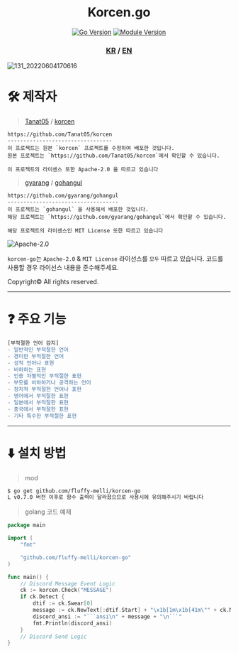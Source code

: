 <div align="center">
  <h1>Korcen.go</h1>

  [![Go Version](https://github.com/fluffy-melli/korcen-go/blob/main/docs/asset/go_version.svg)](https://go.dev/)
  [![Module Version](https://github.com/fluffy-melli/korcen-go/blob/main/docs/asset/module_version.svg)](https://pkg.go.dev/github.com/fluffy-melli/korcen-go)
</div>
<div align="center">
  <h3>
    <a href="https://github.com/fluffy-melli/korcen-go">KR</a> /
    <a href="https://github.com/fluffy-melli/korcen-go/blob/main/docs/README.EN.md">EN</a>
  </h3>
</div>

![131_20220604170616](https://user-images.githubusercontent.com/85154556/171998341-9a7439c8-122f-4a9f-beb6-0e0b3aad05ed.png)

# 🛠 제작자

>[Tanat05](https://github.com/Tanat05) / [korcen](https://github.com/Tanat05/korcen)
```
https://github.com/Tanat05/korcen
---------------------------------
이 프로젝트는 원본 `korcen` 프로젝트를 수정하여 배포한 것입니다.
원본 프로젝트는 `https://github.com/Tanat05/korcen`에서 확인할 수 있습니다.

이 프로젝트의 라이센스 또한 Apache-2.0 을 따르고 있습니다
```

>[gyarang](https://github.com/gyarang) / [gohangul](https://github.com/gyarang/gohangul)
```
https://github.com/gyarang/gohangul
-----------------------------------
이 프로젝트는 `gohangul` 을 사용해서 배포한 것입니다.
해당 프로젝트는 `https://github.com/gyarang/gohangul`에서 확인할 수 있습니다.

해당 프로젝트의 라이센스인 MIT License 또한 따르고 있습니다
```

![Apache-2.0](https://github.com/fluffy-melli/korcen-go/blob/main/docs/asset/Apache-2.0.png)

`korcen-go`는 `Apache-2.0` & `MIT License` 라이선스를 `모두` 따르고 있습니다.
코드를 사용할 경우 라이선스 내용을 준수해주세요. 

Copyright© All rights reserved.

---

# ❓ 주요 기능

```diff
[부적절한 언어 감지]
- 일반적인 부적절한 언어
- 경미한 부적절한 언어
- 성적 언어나 표현
- 비하하는 표현
- 인종 차별적인 부적절한 표현
- 부모를 비하하거나 공격하는 언어
- 정치적 부적절한 언어나 표현
- 영어에서 부적절한 표현
- 일본에서 부적절한 표현
- 중국에서 부적절한 표현
- 기타 특수한 부적절한 표현
```

---

# ⬇️ 설치 방법

>mod
```sh
$ go get github.com/fluffy-melli/korcen-go
L v0.7.0 버전 이후로 함수 출력이 달라졌으므로 사용시에 유의해주시기 바랍니다
```

>golang 코드 예제
```go
package main

import (
	"fmt"

	"github.com/fluffy-melli/korcen-go"
)

func main() {
	// Discord Message Event Logic
	ck := korcen.Check("MESSAGE")
	if ck.Detect {
		dtif := ck.Swear[0]
		message := ck.NewText[:dtif.Start] + "\x1b[1m\x1b[41m\"" + ck.NewText[dtif.Start:dtif.End] + "\"\x1b[0m" + ck.NewText[dtif.End:]
		discord_ansi := "```ansi\n" + message + "\n```"
		fmt.Println(discord_ansi)
	}
	// Discord Send Logic
}
```